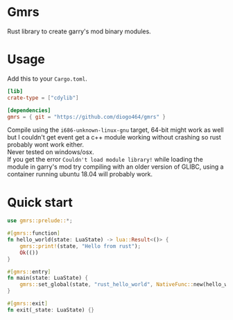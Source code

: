 # Gmrs
Rust library to create garry's mod binary modules.

# Usage
Add this to your `Cargo.toml`.
```toml
[lib]
crate-type = ["cdylib"]

[dependencies]
gmrs = { git = "https://github.com/diogo464/gmrs" }
```
Compile using the `i686-unknown-linux-gnu` target, 64-bit might work as well but I couldn't get event get a c++ module working without crashing so rust probably wont work either.  
Never tested on windows/osx.  
If you get the error `Couldn't load module library!` while loading the module in garry's mod try compiling with an older version of GLIBC, using a container running ubuntu 18.04 will probably work.

# Quick start
```rust
use gmrs::prelude::*;

#[gmrs::function]
fn hello_world(state: LuaState) -> lua::Result<()> {
    gmrs::print!(state, "Hello from rust");
    Ok(())
}

#[gmrs::entry]
fn main(state: LuaState) {
    gmrs::set_global(state, "rust_hello_world", NativeFunc::new(hello_world));
}

#[gmrs::exit]
fn exit(_state: LuaState) {}

```
